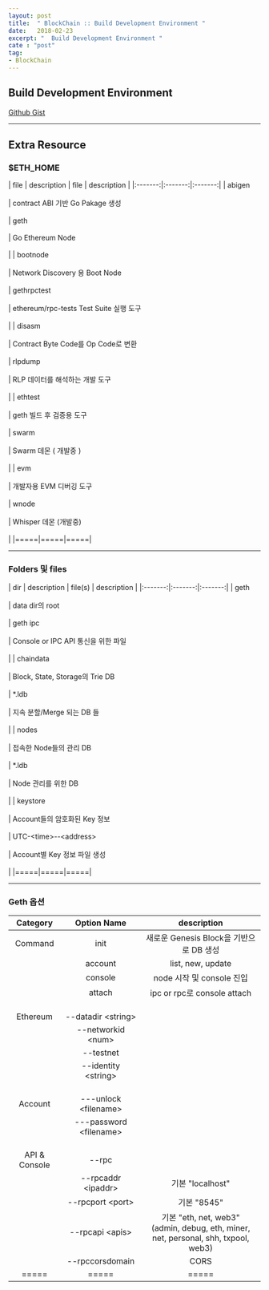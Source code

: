 ```yaml
---
layout: post
title:  " BlockChain :: Build Development Environment "
date:   2018-02-23
excerpt: "  Build Development Environment "
cate : "post"
tag:
- BlockChain
---
```


## Build Development Environment

[Github Gist](https://gist.github.com/goodGid/0067ca063bcdf9a5c5fdfac5b84cbf1f)



---

## Extra Resource

### $ETH_HOME

|   file       | description    |  file | description |
|:-------:|:-------:|:-------:|
| abigen <br> <br> | contract ABI 기반 Go Pakage 생성 <br> <br> | geth  <br> <br> | Go Ethereum Node <br> <br>   |
| bootnode <br> <br> | Network Discovery 용 Boot Node <br> <br> | gethrpctest <br> <br> | ethereum/rpc-tests Test Suite 실행 도구 <br> <br>  |
| disasm <br> <br> | Contract Byte Code를 Op Code로 변환 <br> <br> | rlpdump <br> <br> | RLP 데이터를 해석하는 개발 도구 <br> <br>   |
| ethtest <br> <br> | geth 빌드 후 검증용 도구 <br> <br> | swarm <br> <br> | Swarm 데몬 ( 개발중 ) <br> <br>   |
| evm <br> <br> | 개발자용 EVM 디버깅 도구 <br> <br> | wnode <br> <br> | Whisper 데몬 (개발중) <br> <br>  |
|=====|=====|=====|

---

### Folders 및 files

|   dir       | description    |  file(s) | description |
|:-------:|:-------:|:-------:|
| geth  <br> <br>| data dir의 root  <br> <br> | geth ipc  <br> <br>| Console or IPC API 통신을 위한 파일 <br> <br>  |
| chaindata  <br> <br> | Block, State, Storage의 Trie DB  <br> <br> | *.ldb  <br> <br> | 지속 분할/Merge 되는 DB 들 <br> <br>  |
| nodes  <br> <br> | 접속한 Node들의 관리 DB  <br> <br> | *.ldb   <br> <br> | Node 관리를 위한 DB <br> <br>  |
| keystore  <br> <br> | Account들의 암호화된 Key 정보  <br> <br> | UTC-\<time>\--\<address>  <br> <br> | Account별 Key 정보 파일 생성 <br> <br>  |
|=====|=====|=====|

---


### Geth 옵션

|   Category       | Option Name  | description |
|:-------:|:-------:|:-------:|
| Command | init | 새로운 Genesis Block을 기반으로 DB 생성 |
|   | account | list, new, update |
|   | console | node 시작 및 console 진입 |
|   | attach <br> <br> | ipc or rpc로 console attach <br> <br> |
| Ethereum | \--datadir \<string> |  |
|   | \--networkid \<num> | |
|   | \--testnet | |
|   | \--identity \<string> <br> <br> | <br> <br> |
| Account | ---unlock \<filename> | |
|   | ---password \<filename> <br> <br> | <br> <br> |
| API & Console | --rpc | | 
|   | \--rpcaddr \<ipaddr> | 기본 "localhost" |
|   | \--rpcport \<port> | 기본 "8545" |
|   | \--rpcapi \<apis> | 기본 "eth, net, web3" <br>(admin, debug, eth, miner, net, personal, shh, txpool, web3) |
|   | \--rpccorsdomain | CORS |
|=====|=====|=====|




